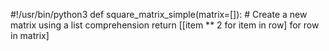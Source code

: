 #!/usr/bin/python3
def square_matrix_simple(matrix=[]):
    # Create a new matrix using a list comprehension
    return [[item ** 2 for item in row] for row in matrix]
